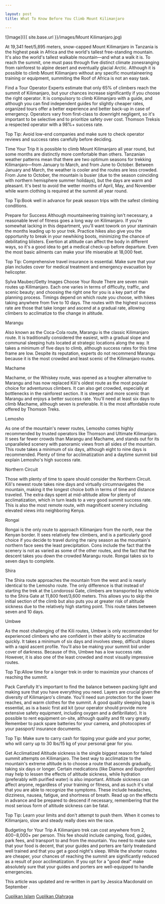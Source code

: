 ```yaml
---

layout: post
title: What To Know Before You Climb Mount Kilimanjaro

---
```



![Image]({{ site.base.url }}/images/Mount Kilimanjaro.jpg)

At 19,341 feet/5,895 meters, snow-capped Mount Kilimanjaro in Tanzania is the highest peak in Africa and the world's tallest free-standing mountain. It's also the world's tallest walkable mountain—and what a walk it is. To reach the summit, one must pass through five distinct climate zonesranging from rainforest to alpine desert and eventually glacial Arctic. Although it is possible to climb Mount Kilimanjaro without any specific mountaineering training or equipment, summiting the Roof of Africa is not an easy task.

Find a Tour Operator
Experts estimate that only 65% of climbers reach the summit of Kilimanjaro, but your chances increase significantly if you choose the right operator. It is compulsory to climb Kilimanjaro with a guide, and although you can find independent guides for slightly cheaper rates, organized tours offer a better experience and better back-up in case of emergency. Operators vary from first-class to downright negligent, so it's important to be selective and to prioritize safety over cost. Thomson Treksis a respected operator with a 98%+ success rate.

Top Tip: Avoid low-end companies and make sure to check operator reviews and success rates carefully before deciding.

Time Your Trip
It is possible to climb Mount Kilimanjaro all year round, but some months are distinctly more comfortable than others. Tanzanian weather patterns mean that there are two optimum seasons for trekking Kilimanjaro—from January to March, and from June to October. Between January and March, the weather is cooler and the routes are less crowded. From June to October, the mountain is busier (due to the season coinciding with northern hemisphere summer holidays), but the days are warm and pleasant. It's best to avoid the wetter months of April, May, and November while warm clothing is required at the summit all year round.

Top Tip:Book well in advance for peak season trips with the safest climbing conditions.

Prepare for Success
Although mountaineering training isn't necessary, a reasonable level of fitness goes a long way on Kilimanjaro. If you're somewhat lacking in this department, you'll want towork on your staminain the months leading up to your trek. Practice hikes also give you the opportunity to break in your newhiking boots, minimizing the chance of debilitating blisters. Exertion at altitude can affect the body in different ways, so it's a good idea to get a medical check-up before departure. Even the most basic ailments can make your life miserable at 18,000 feet.

Top Tip: Comprehensive travel insurance is essential. Make sure that your plan includes cover for medical treatment and emergency evacuation by helicopter.

Sylva Maubec/Getty Images Choose Your Route
There are seven main routes up Kilimanjaro. Each one varies in terms of difficulty, traffic, and scenic beauty; and choosing the right one for you is a key part of the planning process. Timings depend on which route you choose, with hikes taking anywhere from five to 10 days. The routes with the highest success rate are those that take longer and ascend at a gradual rate, allowing climbers to acclimatize to the change in altitude.

Marangu

Also known as the Coca-Cola route, Marangu is the classic Kilimanjaro route. It is traditionally considered the easiest, with a gradual slope and communal sleeping huts located at strategic locations along the way. It takes a minimum of five days to climb, although success rates for this time frame are low. Despite its reputation, experts do not recommend Marangu because it is the most crowded and least scenic of the Kilimanjaro routes.

Machame

Machame, or the Whiskey route, was opened as a tougher alternative to Marangu and has now replaced Kili's oldest route as the most popular choice for adventurous climbers. It can also get crowded, especially at bottlenecks in the rainforest section. It is steeper and more scenic than Marangu and enjoys a better success rate. You'll need at least six days to climb Machame, although seven is preferable. It is the most affordable route offered by Thomson Treks.

Lemosho

As one of the mountain's newer routes, Lemosho comes highly recommended by trusted operators like Thomson and Ultimate Kilimanjaro. It sees far fewer crowds than Marangu and Machame, and stands out for its unparalleled scenery with panoramic views from all sides of the mountain. This route takes a minimum of six days, although eight to nine days is recommended. Plenty of time for acclimatization and a daytime summit bid explain Lemosho's high success rate.

Northern Circuit

Those with plenty of time to spare should consider the Northern Circuit. Kili's newest route takes nine days and virtually circumnavigates the mountain, making it the longest choice both in terms of time and distance traveled. The extra days spent at mid-altitude allow for plenty of acclimatization, which in turn leads to a very good summit success rate. This is also the most remote route, with magnificent scenery including elevated views into neighboring Kenya.

Rongai

Rongai is the only route to approach Kilimanjaro from the north, near the Kenyan border. It sees relatively few climbers, and is a particularly good choice if you decide to travel during the rainy season as the mountain's northern face sees the least precipitation. Cons include the fact that the scenery is not as varied as some of the other routes, and the fact that the descent takes you down the crowded Marangu route. Rongai takes six to seven days to complete.

Shira

The Shira route approaches the mountain from the west and is nearly identical to the Lemosho route. The only difference is that instead of starting the trek at the Londorossi Gate, climbers are transported by vehicle to the Shira Gate at 11,800 feet/3,600 meters. This allows you to skip the initial section of the climb but also puts you at greater risk of altitude sickness due to the relatively high starting point. This route takes between seven and 10 days.

Umbwe

As the most challenging of the Kili routes, Umbwe is only recommended for experienced climbers who are confident in their ability to acclimatize quickly. It takes a minimum of six days and involves steep, difficult slopes with a rapid ascent profile. You'll also be making your summit bid under cover of darkness. Because of this, Umbwe has a low success rate. However, it is also one of the least crowded and most visually impressive routes.

Top Tip:Allow time for a longer trek in order to maximize your chances of reaching the summit.

Pack Carefully
It's important to find the balance between packing light and making sure that you have everything you need. Layers are crucial given the diversity of Kilimanjaro's climate. You'll need sun protection for the lower reaches, and warm clothes for the summit. A good quality sleeping bag is essential, as is a basic first aid kit (your operator should provide more extensive safety equipment, including oxygen and a defibrillator). It is possible to rent equipment on-site, although quality and fit vary greatly. Remember to pack spare batteries for your camera, and photocopies of your passport/ insurance documents.

Top Tip: Make sure to carry cash for tipping your guide and your porter, who will carry up to 30 lbs/15 kg of your personal gear for you.

Get Acclimatized
Altitude sickness is the single biggest reason for failed summit attempts on Kilimanjaro. The best way to acclimatize to the mountain's extreme altitude is to choose a route that ascends gradually, taking six days or longer. Certain medications (like Diamox and ibuprofen) may help to lessen the effects of altitude sickness, while hydration (preferably with purified water) is also important. Altitude sickness can affect anyone, regardless of your training or fitness, and as such it's vital that you are able to recognize the symptoms. These include headaches, dizziness, nausea, fatigue, and shortness of breath. Read up on the effects in advance and be prepared to descend if necessary, remembering that the most serious form of altitude sickness can be fatal.

Top Tip: Learn your limits and don't attempt to push them. When it comes to Kilimanjaro, slow and steady really does win the race.

Budgeting for Your Trip
A Kilimanjaro trek can cost anywhere from $2,400-$8,000+ per person. This fee should include camping, food, guides, park fees, and transport to and from the mountain. You need to make sure that your food is decent, that your guides and porters are fairly treatedand well trained and that you get a good night's sleep. While the shorter routes are cheaper, your chances of reaching the summit are significantly reduced as a result of poor acclimatization. If you opt for a "good deal" make absolutely sure that your guides and porters are well-equipped to handle emergencies.

This article was updated and re-written in part by Jessica Macdonald on September .

<a href="https://cuplikanislam.com/">Cuplikan Islam</a>
<a href="https://www.cuplikanolahraga.com/">Cuplikan Olahraga</a>